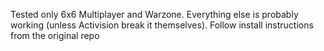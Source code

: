 Tested only 6x6 Multiplayer and Warzone. Everything else is probably working (unless Activision break it themselves). Follow install instructions from the original repo
